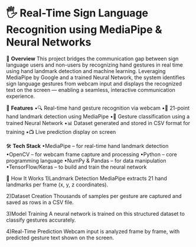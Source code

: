 # 🖐️ Real-Time Sign Language Recognition using MediaPipe & Neural Networks
📌 **Overview**
This project bridges the communication gap between sign language users and non-users by recognizing hand gestures in real time using hand landmark detection and machine learning. Leveraging MediaPipe by Google and a trained Neural Network, the system identifies sign language gestures from webcam input and displays the recognized text on the screen — enabling a seamless, interactive communication experience.

🎯 **Features**
•🔍 Real-time hand gesture recognition via webcam
•📐 21-point hand landmark detection using MediaPipe
•🤖 Gesture classification using a trained Neural Network
•📊 Dataset generated and stored in CSV format for training
•📺 Live prediction display on screen

🛠️ **Tech Stack**
•MediaPipe – for real-time hand landmark detection
•OpenCV – for webcam frame capture and processing
•Python – core programming language
•NumPy & Pandas – for data manipulation
•TensorFlow/Keras – to build and train the neural network

🧠 How It Works
1)Landmark Detection
MediaPipe extracts 21 hand landmarks per frame (x, y, z coordinates).

2)Dataset Creation
Thousands of samples per gesture are captured and saved as rows in a CSV file.

3)Model Training
A neural network is trained on this structured dataset to classify gestures accurately.

4)Real-Time Prediction
Webcam input is analyzed frame by frame, with predicted gesture text shown on the screen.
